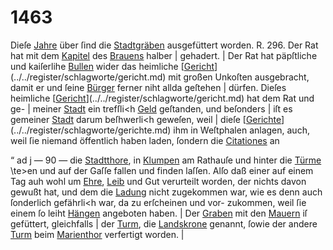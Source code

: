 # 1463

Dieſe [Jahre](../../register/worte/jahre.md) über ſind die [Stadtgräben](../../register/worte/stadtgräben.md) ausgefüttert
worden. R. 296.
Der Rat hat mit dem [Kapitel](../../register/worte/kapitel.md) des [Brauens](../../register/worte/brauens.md) halber |
gehadert. |
Der Rat hat päpſtliche und kaiſerlihe [Bullen](../../register/worte/bullen.md) wider
das heimliche [[Gericht](../../register/worte/gericht.md)](../../register/schlagworte/gericht.md) mit großen Unkoſten ausgebracht,
damit er und ſeine [Bürger](../../register/worte/bürger.md) ferner niht allda geſtehen |
dürfen. Dieſes heimliche [[Gericht](../../register/worte/gericht.md)](../../register/schlagworte/gericht.md) hat dem Rat und ge- |
meiner [Stadt](../../register/worte/stadt.md) ein trefſli<h [Geld](../../register/worte/geld.md) geſtanden, und beſonders |
iſt es gemeiner [Stadt](../../register/worte/stadt.md) darum beſhwerli<h geweſen, weil |
dieſe [[Gerichte](../../register/worte/gerichte.md)](../../register/schlagworte/gerichte.md) ihm in Weſtphalen anlagen, auch, weil ſie
niemand öffentlich haben laden, ſondern die [Citationes](../../register/worte/citationes.md) an


“ ad
j — 90 —
die [Stadtthore](../../register/worte/stadtthore.md), in [Klumpen](../../register/orte/klumpen.md) am Rathauſe und hinter die
[Türme](../../register/worte/türme.md) \te>en und auf der Gaſſe fallen und finden laſſen.
Alſo daß einer auf einem Tag auh wohl um [Ehre](../../register/worte/ehre.md), [Leib](../../register/worte/leib.md)
und Gut verurteilt worden, der nichts davon gewußt hat,
und dem die [Ladung](../../register/worte/ladung.md) nicht zugekommen war, wie es denn
auch ſonderlich gefährli<h war, da zu erſcheinen und vor-
zukommen, weil ſie einem ſo leiht [Hängen](../../register/worte/hängen.md) angeboten haben. |
Der [Graben](../../register/worte/graben.md) mit den [Mauern](../../register/worte/mauern.md) iſ gefüttert, gleichfalls |
der [Turm](../../register/worte/turm.md), die [Landskrone](../../register/worte/landskrone.md) genannt, ſowie der andere [Turm](../../register/worte/turm.md)
beim [Marienthor](../../register/worte/marienthor.md) verfertigt worden. |
